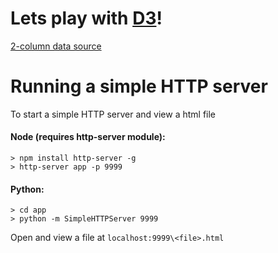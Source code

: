 Lets play with [D3](http://d3js.org/)!
==
[2-column data source](https://docs.google.com/spreadsheet/ccc?key=0Ar2GM8qvM90xdGVzUUY3YmU5a3RybEdkakNZSUZVdFE&usp=sharing)

Running a simple HTTP server
==
To start a simple HTTP server and view a html file

#### Node (requires http-server module): 

    > npm install http-server -g
    > http-server app -p 9999

#### Python:

    > cd app
    > python -m SimpleHTTPServer 9999

Open and view a file at `localhost:9999\<file>.html`
